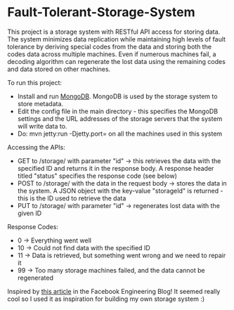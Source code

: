 # Fault-Tolerant-Storage-System

This project is a storage system with RESTful API access for storing data. The system minimizes data replication while maintaining high levels of fault tolerance by deriving special codes from the data and storing both the codes data across multiple machines. Even if numerous machines fail, a decoding algorithm can regenerate the lost data using the remaining codes and data stored on other machines.

To run this project:
- Install and run [MongoDB](http://docs.mongodb.org/manual/tutorial/install-mongodb-on-windows/). MongoDB is used by the storage system to store metadata.
- Edit the config file in the main directory - this specifies the MongoDB settings and the URL addresses of the storage servers that the system will write data to.
- Do: mvn jetty:run -Djetty.port=<port> on all the machines used in this system

Accessing the APIs:
- GET to /storage/ with parameter "id" -> this retrieves the data with the specified ID and returns it in the response body. A response header titled "status" specifies the response code (see below)
- POST to /storage/ with the data in the request body -> stores the data in the system. A JSON object with the key-value "storageId" is returned - this is the ID used to retrieve the data
- PUT to /storage/ with parameter "id" -> regenerates lost data with the given ID

Response Codes:
- 0 -> Everything went well
- 10 -> Could not find data with the specified ID
- 11 -> Data is retrieved, but something went wrong and we need to repair it
- 99 -> Too many storage machines failed, and the data cannot be regenerated

Inspired by [this article](https://code.facebook.com/posts/536638663113101/saving-capacity-with-hdfs-raid/) in the Facebook Engineering Blog! It seemed really cool so I used it as inspiration for building my own storage system :)
